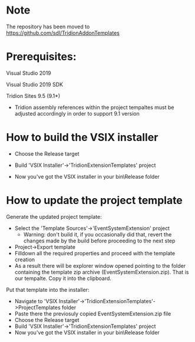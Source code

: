 # Note
The repository has been moved to https://github.com/sdl/TridionAddonTemplates

# Prerequisites:
Visual Studio 2019

Visual Studio 2019 SDK

Tridion Sites 9.5 (9.1*)
* Tridion assembly references within the project tempaltes must be adjusted accordingly in order to support 9.1 version

# How to build the VSIX installer
* Choose the Release target

* Build 'VSIX Installer'->'TridionExtensionTemplates' project

* Now you've got the VSIX installer in your bin\Release folder

# How to update the project template

Generate the updated project template:
* Select the 'Template Sources'->'EventSystemExtension' project 
  * Warning: don't build it, if you occasionally did that, revert the changes made by the build before proceeding to the next step
* Project->Export template
* Filldown all the required properties and proceed with the template creation 
* As a result there will be explorer window opened pointing to the folder containing the template zip archive (EventSystemExtension.zip). That is our tempalte. Copy it into the clipboard.

Put that template into the installer:
* Navigate to 'VSIX Installer'->'TridionExtensionTemplates'->ProjectTemplates folder
* Paste there the previosuly copied EventSystemExtension.zip file
* Choose the Release target
* Build 'VSIX Installer'->'TridionExtensionTemplates' project
* Now you've got the VSIX installer in your bin\Release folder
